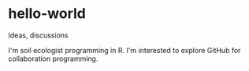 # hello-world
Ideas, discussions

I'm soil ecologist programming in R. I'm interested to explore GitHub for collaboration programming.
